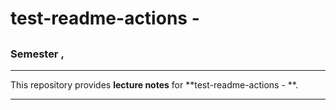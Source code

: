 # test-readme-actions - 

## 

### Semester , 

---

This repository provides **lecture notes** for **test-readme-actions - **.

---

